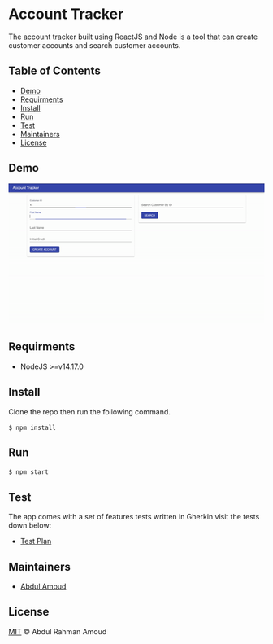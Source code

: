 # Account Tracker

The account tracker built using ReactJS and Node is a tool that can create customer accounts and search customer accounts.

## Table of Contents

-   [Demo](#demo)
-   [Requirments](#requirments)
-   [Install](#install)
-   [Run](#run)
-   [Test](#test)
-   [Maintainers](#maintainers)
-   [License](#license)

## Demo

![Demo](assets/walkthrough.gif)

## Requirments

-   NodeJS >=v14.17.0

## Install

Clone the repo then run the following command.

```shell
$ npm install
```

## Run

```shell
$ npm start
```

## Test

The app comes with a set of features tests written in Gherkin visit the tests down below:

-   [Test Plan](test.feature)

## Maintainers

-   [Abdul Amoud](https://github.com/abdu997)

## License

[MIT](LICENSE) © Abdul Rahman Amoud
